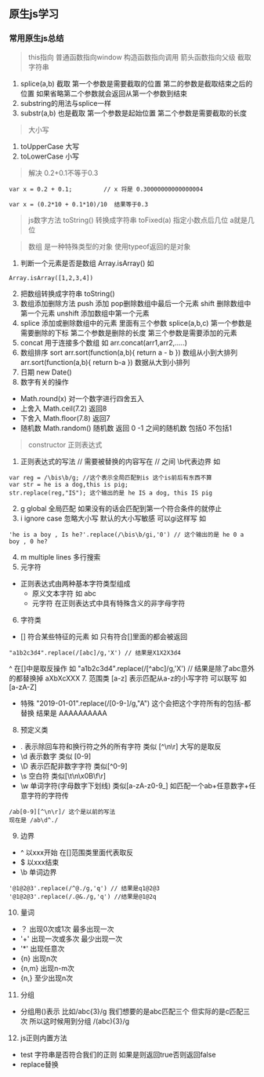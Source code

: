 ## 原生js学习
### 常用原生js总结
> this指向  普通函数指向window 构造函数指向调用  箭头函数指向父级 
> 截取字符串
1. splice(a,b) 截取 第一个参数是需要截取的位置 第二的参数是截取结束之后的位置 如果省略第二个参数就会返回从第一个参数到结束
2. substring的用法与splice一样 
3. substr(a,b) 也是截取  第一个参数是起始位置 第二个参数是需要截取的长度

> 大小写
1. toUpperCase 大写
2. toLowerCase 小写

> 解决 0.2+0.1不等于0.3  
```
var x = 0.2 + 0.1;         // x 将是 0.30000000000000004
```
```
var x = (0.2*10 + 0.1*10)/10  结果等于0.3
```
> js数字方法  toString() 转换成字符串  toFixed(a) 指定小数点后几位  a就是几位

> 数组 是一种特殊类型的对象  使用typeof返回的是对象  
1. 判断一个元素是否是数组 Array.isArray() 
如 
```
Array.isArray([1,2,3,4])
```
2. 把数组转换成字符串 toString() 
3. 数组添加删除方法  push 添加 pop删除数组中最后一个元素 shift 删除数组中第一个元素 unshift 添加数组中第一个元素
4. splice 添加或删除数组中的元素 里面有三个参数 splice(a,b,c) 第一个参数是需要删除的下标 第二个参数是删除的长度 第三个参数是需要添加的元素
5. concat 用于连接多个数组 如 arr.concat(arr1,arr2,.....)
6. 数组排序  sort arr.sort(function(a,b){ return a - b }) 数组从小到大排列 arr.sort(function(a,b){ return b-a }) 数据从大到小排列
7. 日期  new Date()
8. 数字有关的操作
  + Math.round(x) 对一个数字进行四舍五入
  + 上舍入 Math.ceil(7.2) 返回8
  + 下舍入 Math.floor(7.8) 返回7
  + 随机数 Math.random() 随机数  返回 0 -1 之间的随机数 包括0 不包括1 
> constructor 
> 正则表达式 
1. 正则表达式的写法   // 需要被替换的内容写在 // 之间 
\b代表边界 如
```
var reg = /\bis\b/g; //这个表示全局匹配到is 这个is前后有东西不算
var str = he is a dog,this is pig;
str.replace(reg,"IS"); 这个输出的是 he IS a dog, this IS pig
```
2. g global 全局匹配 如果没有的话会匹配到第一个符合条件的就停止
3. i ignore case 忽略大小写 默认的大小写敏感 可以gi这样写 
如
```
'he is a boy , Is he?'.replace(/\bis\b/gi,'0') // 这个输出的是 he 0 a boy , 0 he?
```
4. m multiple lines 多行搜索
5. 元字符
  + 正则表达式由两种基本字符类型组成 
    - 原义文本字符  如 abc
    - 元字符 在正则表达式中具有特殊含义的非字母字符
6. 字符类
  + [] 符合某些特征的元素 如 只有符合[]里面的都会被返回
  ```
  "a1b2c3d4".replace(/[abc]/g,'X') // 结果是X1X2X3d4
  ```
  ^ 在[]中是取反操作 如
  "a1b2c3d4".replace(/[^abc]/g,'X')  // 结果是除了abc意外的都替换掉 aXbXcXXX
7. 范围类  [a-z] 表示匹配从a-z的小写字符 可以联写 如 [a-zA-Z]
  + 特殊
  "2019-01-01".replace(/[0-9-]/g,"A") 这个会把这个字符所有的包括-都替换  结果是 AAAAAAAAAA
8. 预定义类 
  + . 表示除回车符和换行符之外的所有字符 类似 [^\n\r] 大写的是取反
  + \d 表示数字 类似 [0-9]
  + \D 表示匹配非数字字符 类似[^0-9]
  + \s 空白符 类似[\t\n\x0B\f\r]
  + \w 单词字符(字母数字下划线) 类似[a-zA-z0-9_]
  如匹配一个ab+任意数字+任意字符的字符传
```
/ab[0-9][^\n\r]/ 这个是以前的写法
现在是 /ab\d^./
```
9. 边界  
  + ^ 以xxx开始 在[]范围类里面代表取反
  + $ 以xxx结束
  + \b 单词边界 
```
'@1@2@3'.replace(/^@./g,'q') // 结果是q1@2@3
'@1@2@3'.replace(/.@&./g,'q') //结果是@1@2q
```
10. 量词 
  + ？ 出现0次或1次  最多出现一次
  + '+' 出现一次或多次 最少出现一次 
  + '*' 出现任意次
  + {n} 出现n次
  + {n,m} 出现n-m次
  + {n,} 至少出现n次
11. 分组 
  + 分组用()表示 比如/abc{3}/g 我们想要的是abc匹配三个  但实际的是c匹配三次 所以这时候用到分组 /(abc){3}/g
12. js正则内置方法
  + test 字符串是否符合我们的正则 如果是则返回true否则返回false
  + replace替换 
